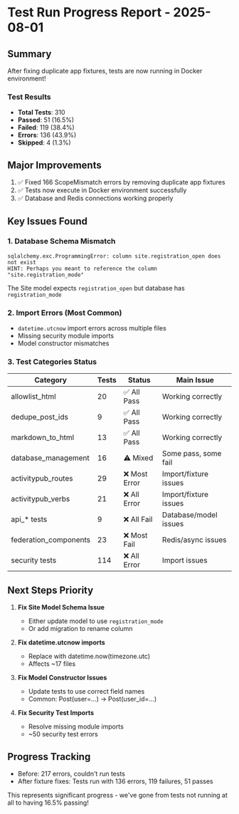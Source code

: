 # Test Run Progress Report - 2025-08-01

## Summary
After fixing duplicate app fixtures, tests are now running in Docker environment!

### Test Results
- **Total Tests**: 310
- **Passed**: 51 (16.5%)
- **Failed**: 119 (38.4%)
- **Errors**: 136 (43.9%)
- **Skipped**: 4 (1.3%)

## Major Improvements
1. ✅ Fixed 166 ScopeMismatch errors by removing duplicate app fixtures
2. ✅ Tests now execute in Docker environment successfully
3. ✅ Database and Redis connections working properly

## Key Issues Found

### 1. Database Schema Mismatch
```
sqlalchemy.exc.ProgrammingError: column site.registration_open does not exist
HINT: Perhaps you meant to reference the column "site.registration_mode"
```
The Site model expects `registration_open` but database has `registration_mode`

### 2. Import Errors (Most Common)
- `datetime.utcnow` import errors across multiple files
- Missing security module imports
- Model constructor mismatches

### 3. Test Categories Status

| Category | Tests | Status | Main Issue |
|----------|-------|--------|------------|
| allowlist_html | 20 | ✅ All Pass | Working correctly |
| dedupe_post_ids | 9 | ✅ All Pass | Working correctly |
| markdown_to_html | 13 | ✅ All Pass | Working correctly |
| database_management | 16 | ⚠️ Mixed | Some pass, some fail |
| activitypub_routes | 29 | ❌ Most Error | Import/fixture issues |
| activitypub_verbs | 21 | ❌ All Error | Import/fixture issues |
| api_* tests | 9 | ❌ All Fail | Database/model issues |
| federation_components | 23 | ❌ Most Fail | Redis/async issues |
| security tests | 114 | ❌ All Error | Import issues |

## Next Steps Priority

1. **Fix Site Model Schema Issue**
   - Either update model to use `registration_mode`
   - Or add migration to rename column

2. **Fix datetime.utcnow imports**
   - Replace with datetime.now(timezone.utc)
   - Affects ~17 files

3. **Fix Model Constructor Issues**
   - Update tests to use correct field names
   - Common: Post(user=...) → Post(user_id=...)

4. **Fix Security Test Imports**
   - Resolve missing module imports
   - ~50 security test errors

## Progress Tracking
- Before: 217 errors, couldn't run tests
- After fixture fixes: Tests run with 136 errors, 119 failures, 51 passes

This represents significant progress - we've gone from tests not running at all to having 16.5% passing!